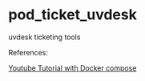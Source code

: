 # pod_ticket_uvdesk
uvdesk ticketing tools 



References:

[Youtube Tutorial with Docker compose](https://www.youtube.com/watch?v=jAG2U7fBilE&list=LL&index=1&t=1098s)
